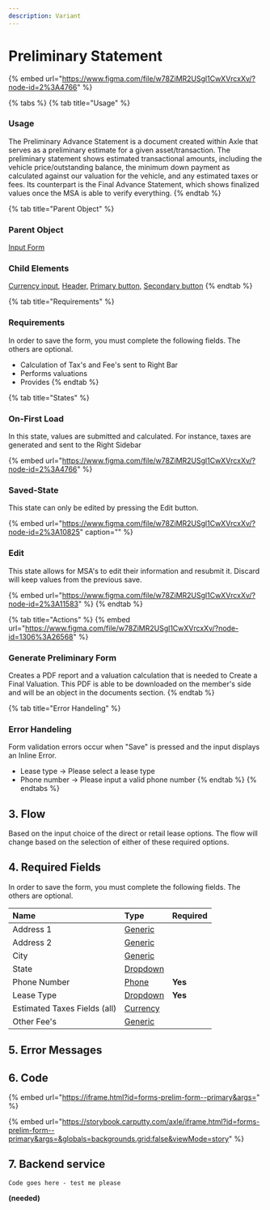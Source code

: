 ```yaml
---
description: Variant
---
```


# Preliminary Statement

{% embed url="https://www.figma.com/file/w78ZiMR2USgl1CwXVrcxXv/?node-id=2%3A4766" %}

{% tabs %}
{% tab title="Usage" %}
### **Usage**

The Preliminary Advance Statement is a document created within Axle that serves as a preliminary estimate for a given asset/transaction. The preliminary statement shows estimated transactional amounts, including the vehicle price/outstanding balance, the minimum down payment as calculated against our valuation for the vehicle, and any estimated taxes or fees. Its counterpart is the Final Advance Statement, which shows finalized values once the MSA is able to verify everything.
{% endtab %}

{% tab title="Parent Object" %}
### **Parent Object**

[Input Form](./)

### Child Elements

[Currency input](../input/currency-input.md), [Header,](../header/) [Primary button](../button/), [Secondary button](../button/secondary-button.md)
{% endtab %}

{% tab title="Requirements" %}
### Requirements

In order to save the form, you must complete the following fields. The others are optional.

* Calculation of Tax's and Fee's sent to Right Bar
* Performs valuations
* Provides 
{% endtab %}

{% tab title="States" %}
### On-First Load

In this state, values are submitted and calculated. For instance, taxes are generated and sent to the Right Sidebar

{% embed url="https://www.figma.com/file/w78ZiMR2USgl1CwXVrcxXv/?node-id=2%3A4766" %}

### Saved-State

This state can only be edited by pressing the Edit button.

{% embed url="https://www.figma.com/file/w78ZiMR2USgl1CwXVrcxXv/?node-id=2%3A10825" caption="" %}

### Edit

This state allows for MSA's to edit their information and resubmit it. Discard will keep values from the previous save.

{% embed url="https://www.figma.com/file/w78ZiMR2USgl1CwXVrcxXv/?node-id=2%3A11583" %}
{% endtab %}

{% tab title="Actions" %}
{% embed url="https://www.figma.com/file/w78ZiMR2USgl1CwXVrcxXv/?node-id=1306%3A26568" %}

### Generate Preliminary Form

Creates a PDF report and a valuation calculation that is needed to Create a Final Valuation. This PDF is able to be downloaded on the member's side and will be an object in the documents section.
{% endtab %}

{% tab title="Error Handeling" %}
### Error Handeling

Form validation errors occur when "Save" is pressed and the input displays an Inline Error. 

* Lease type -&gt; Please select a lease type
* Phone number -&gt; Please input a valid phone number
{% endtab %}
{% endtabs %}



## 3. Flow

Based on the input choice of the direct or retail lease options. The flow will change based on the selection of either of these required options.

## 4. Required Fields

In order to save the form, you must complete the following fields. The others are optional.

| Name | Type | Required |
| :--- | :--- | :--- |
| Address 1 | [Generic]() |  |
| Address 2 | [Generic]() |  |
| City | [Generic]() |  |
| State | [Dropdown](../dropdown.md) |  |
|  Phone Number | [Phone](../input/phone-number.md) | **Yes** |
|  Lease Type | [Dropdown](../dropdown.md) | **Yes** |
| Estimated Taxes Fields \(all\) | [Currency](../input/currency-input.md) |  |
| Other Fee's | [Generic]() |  |

## 5. Error Messages

## 6. Code

{% embed url="https://iframe.html?id=forms-prelim-form--primary&args=" %}

{% embed url="https://storybook.carputty.com/axle/iframe.html?id=forms-prelim-form--primary&args=&globals=backgrounds.grid:false&viewMode=story" %}

## 7. Backend service

```text
Code goes here - test me please
```

**\(needed\)**



